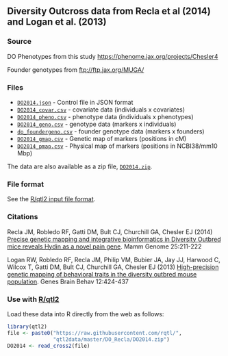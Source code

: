 ## Diversity Outcross data from Recla et al (2014) and Logan et al. (2013)

### Source

DO Phenotypes from this study <https://phenome.jax.org/projects/Chesler4>

Founder genotypes from <ftp://ftp.jax.org/MUGA/>


### Files

- [`DO2014.json`](DO2014.json) - Control file in JSON format
- [`DO2014_covar.csv`](DO2014_covar.csv) - covariate data (individuals x
  covariates)
- [`DO2014_pheno.csv`](DO2014_pheno.csv) - phenotype data (individuals x
  phenotypes)
- [`DO2014_geno.csv`](DO2014_geno.csv) - genotype data (markers x individuals)
- [`do_foundergeno.csv`](DO2014_foundergeno.csv) - founder genotype data
  (markers x founders)
- [`DO2014_gmap.csv`](DO2014_gmap.csv) - Genetic map of markers (positions in
  cM)
- [`DO2014_pmap.csv`](DO2014_pmap.csv) - Physical map of markers (positions in
  NCBI38/mm10 Mbp)

The data are also available as a zip file, [`DO2014.zip`](DO2014.zip).

### File format

See the [R/qtl2 input file format](https://kbroman.org/qtl2/assets/vignettes/input_files.html).


### Citations

Recla JM, Robledo RF, Gatti DM, Bult CJ, Churchill GA, Chesler EJ (2014)
[Precise genetic mapping and integrative bioinformatics in Diversity Outbred mice reveals Hydin as a novel pain gene](https://www.ncbi.nlm.nih.gov/pubmed/24700285).
Mamm Genome 25:211-222

Logan RW, Robledo RF, Recla JM, Philip VM, Bubier JA, Jay JJ, Harwood
C, Wilcox T, Gatti DM, Bult CJ, Churchill GA, Chesler EJ (2013)
[High-precision genetic mapping of behavioral traits in the diversity outbred mouse population](https://www.ncbi.nlm.nih.gov/pubmed/23433259).
Genes Brain Behav 12:424-437


### Use with [R/qtl2](https://kbroman.org/qtl2)

Load these data into R directly from the web as follows:

```r
library(qtl2)
file <- paste0("https://raw.githubusercontent.com/rqtl/",
               "qtl2data/master/DO_Recla/DO2014.zip")
DO2014 <- read_cross2(file)
```
